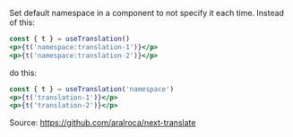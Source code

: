 Set default namespace in a component to not specify it each time. Instead of this:
```jsx
const { t } = useTranslation()
<p>{t('namespace:translation-1')}</p>
<p>{t('namespace:translation-2')}</p>
```
do this:
```jsx
const { t } = useTranslation('namespace')
<p>{t('translation-1')}</p>
<p>{t('translation-2')}</p>
```

Source: https://github.com/aralroca/next-translate
